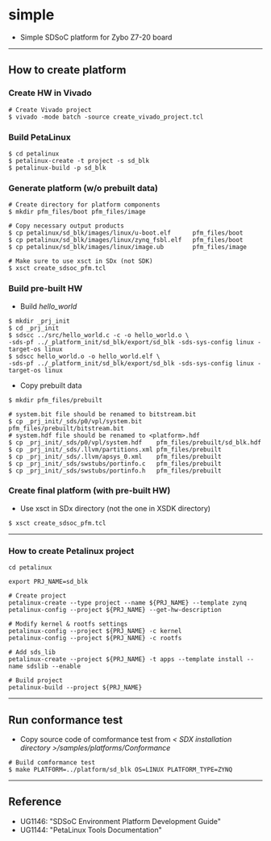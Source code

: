 # simple

- Simple SDSoC platform for Zybo Z7-20 board

***

## How to create platform

### Create HW in Vivado

```shell-session
# Create Vivado project
$ vivado -mode batch -source create_vivado_project.tcl
```

### Build PetaLinux

```shell-session
$ cd petalinux
$ petalinux-create -t project -s sd_blk
$ petalinux-build -p sd_blk
```

### Generate platform (w/o prebuilt data)

```shell-session
# Create directory for platform components
$ mkdir pfm_files/boot pfm_files/image

# Copy necessary output products
$ cp petalinux/sd_blk/images/linux/u-boot.elf      pfm_files/boot
$ cp petalinux/sd_blk/images/linux/zynq_fsbl.elf   pfm_files/boot
$ cp petalinux/sd_blk/images/linux/image.ub        pfm_files/image

# Make sure to use xsct in SDx (not SDK)
$ xsct create_sdsoc_pfm.tcl
```

### Build pre-built HW

- Build _hello_world_

```shell-session
$ mkdir _prj_init
$ cd _prj_init
$ sdscc ../src/hello_world.c -c -o hello_world.o \
-sds-pf ../_platform_init/sd_blk/export/sd_blk -sds-sys-config linux -target-os linux
$ sdscc hello_world.o -o hello_world.elf \
-sds-pf ../_platform_init/sd_blk/export/sd_blk -sds-sys-config linux -target-os linux
```

- Copy prebuilt data

```shell-session
$ mkdir pfm_files/prebuilt

# system.bit file should be renamed to bitstream.bit
$ cp _prj_init/_sds/p0/vpl/system.bit    pfm_files/prebuilt/bitstream.bit
# system.hdf file should be renamed to <platform>.hdf
$ cp _prj_init/_sds/p0/vpl/system.hdf    pfm_files/prebuilt/sd_blk.hdf
$ cp _prj_init/_sds/.llvm/partitions.xml pfm_files/prebuilt
$ cp _prj_init/_sds/.llvm/apsys_0.xml    pfm_files/prebuilt
$ cp _prj_init/_sds/swstubs/portinfo.c   pfm_files/prebuilt
$ cp _prj_init/_sds/swstubs/portinfo.h   pfm_files/prebuilt
```

### Create final platform (with pre-built HW)

- Use xsct in SDx directory (not the one in XSDK directory)

```shell-session
$ xsct create_sdsoc_pfm.tcl
```

***

### How to create Petalinux project

```shell-session
cd petalinux

export PRJ_NAME=sd_blk

# Create project
petalinux-create --type project --name ${PRJ_NAME} --template zynq
petalinux-config --project ${PRJ_NAME} --get-hw-description

# Modify kernel & rootfs settings
petalinux-config --project ${PRJ_NAME} -c kernel
petalinux-config --project ${PRJ_NAME} -c rootfs

# Add sds_lib
petalinux-create --project ${PRJ_NAME} -t apps --template install --name sdslib --enable

# Build project
petalinux-build --project ${PRJ_NAME}
```

***

## Run conformance test

- Copy source code of comformance test from _< SDX installation directory >/samples/platforms/Conformance_

```shell-session
# Build comformance test
$ make PLATFORM=../platform/sd_blk OS=LINUX PLATFORM_TYPE=ZYNQ
```

***

## Reference

- UG1146: "SDSoC Environment Platform Development Guide"
- UG1144: "PetaLinux Tools Documentation"
